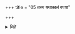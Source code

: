 +++
title = "05 तस्य यथाकालं वपया"

+++

<details><summary>थिते</summary>

तस्य यथाकालं वपया प्रचर्याग्नये वसुमते पुरोडाशमष्टाकपालं निर्वपत्यैन्द्रं च दधि ५
</details>
